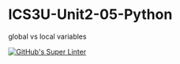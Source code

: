 # ICS3U-Unit2-05-Python
global vs local variables

[![GitHub's Super Linter](https://github.com/Aidan-Lalonde-Novales/ICS3U-Unit2-05-Python/workflows/GitHub's%20Super%20Linter/badge.svg)](https://github.com/Aidan-Lalonde-Novales/ICS3U-Unit2-05-Python/actions)
